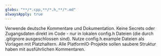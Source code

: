 ```yaml
---
globs: "**/*.cpp,**/*.h,**/*.md"
alwaysApply: true
---
```


Verwende deutsche Kommentare und Dokumentation. Keine Secrets oder Zugangsdaten direkt im Code - nur in lokalen config.h Dateien (die durch .gitignore ausgeschlossen sind). Nutze config.h.example Dateien als Vorlagen mit Platzhaltern. Alle PlatformIO-Projekte sollen saubere Struktur haben mit ausführlichen Kommentaren.
